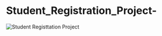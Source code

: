 # Student_Registration_Project-


![Student Registtation Project](https://user-images.githubusercontent.com/91076807/142424188-876adaa2-0a5c-4294-9e7b-7e4bb6728a9a.gif)

